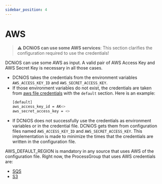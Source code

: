 ```yaml
---
sidebar_position: 4
---
```

# AWS

> :warning: **DCNiOS can use some AWS services**: This section clarifies the configuration required to use the credentials!

DCNiOS can use some AWS as input. A valid pair of AWS Access Key and AWS Secret Key is necessary in all those cases.

- DCNiOS takes the credentials from the environment variables `AWS_ACCESS_KEY_ID` and `AWS_SECRET_ACCESS_KEY`.
- If those environment variables do not exist, the credentials are taken from [aws file credentials](https://docs.aws.amazon.com/cli/latest/userguide/cli-configure-files.html) with the `default` section. Here is an example:
    ``` bash
    [default]
    aws_access_key_id = AK<>
    aws_secret_access_key = <>
    ```
- If DCNiOS does not successfully use the credentials as environment variables or in the credential file.
DCNiOS gets them from configuration files named `AWS_ACCESS_KEY_ID` and `AWS_SECRET_ACCESS_KEY`.
This implementation is made to minimize the times that the credentials are written in the configuration file.

AWS_DEFAULT_REGION is mandatory in any source that uses AWS of the configuration file. Right now, the ProcessGroup that uses AWS credentials are:
- [SQS](/docs/Inputs/SQS)
- [S3](/docs/Inputs/S3)